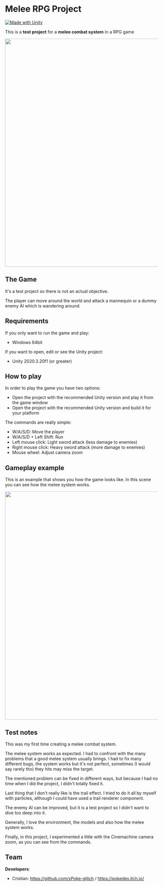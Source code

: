 # Melee RPG Project
[![Made with Unity](https://img.shields.io/badge/Made%20with-Unity-57b9d3.svg?style=flat&logo=unity)](https://www.unity.com)

This is a **test project** for a **melee combat system** in a RPG game

<img src="https://github.com/xPoke-glitch/MeleeRPGProject/blob/main/Screenshots/screen.png" width="750">

## The Game

It's a test project so there is not an actual objective.

The player can move around the world and attack a mannequin or a dummy enemy AI which is wandering around.

## Requirements

If you only want to run the game and play:
* Windows 64bit

If you want to open, edit or see the Unity project:
* Unity 2020.3.20f1 (or greater)

## How to play

In order to play the game you have two options:
* Open the project with the recommended Unity version and play it from the game window
* Open the project with the recommended Unity version and build it for your platform

The commands are really simple:
* W/A/S/D: Move the player
* W/A/S/D + Left Shift: Run
* Left mouse click: Light sword attack (less damage to enemies)
* Right mouse click: Heavy sword attack (more damage to enemies)
* Mouse wheel: Adjust camera zoom

## Gameplay example

This is an example that shows you how the game looks like. In this scene you can see how the melee system works.

<img src="https://github.com/xPoke-glitch/MeleeRPGProject/blob/main/Screenshots/gameplay.gif" width="750">

## Test notes

This was my first time creating a melee combat system.

The melee system works as expected. I had to confront with the many problems that a good melee system usually brings. I had to fix many different bugs, the system works but it's not perfect, sometimes (I would say rarely tho) they hits may miss the target.

The mentioned problem can be fixed in different ways, but because I had no time when I did the project, I didn't totally fixed it.

Last thing that I don't really like is the trail effect. I tried to do it all by myself with particles, although I could have used a trail renderer component.

The enemy AI can be improved, but it is a test project so I didn't want to dive too deep into it.

Generally, I love the environment, the models and also how the melee system works.

Finally, in this project, I experimented a little with the Cinemachine camera zoom, as you can see from the commands.

## Team

**Developers**:
* Cristian: https://github.com/xPoke-glitch / https://pokedev.itch.io/
